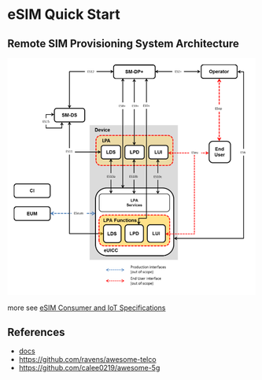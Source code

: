 # eSIM Quick Start

## Remote SIM Provisioning System Architecture

![Remote SIM Provisioning System Architecture](imgs/architecture.png)

more see [eSIM Consumer and IoT Specifications](https://www.gsma.com/esim/esim-specification/)

## References

- [docs](docs)
- <https://github.com/ravens/awesome-telco>
- <https://github.com/calee0219/awesome-5g>
